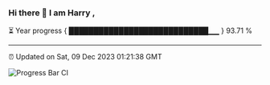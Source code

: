 ### Hi there 👋 I am Harry , 

⏳ Year progress { ████████████████████████████▁▁ } 93.71 %

---

⏰ Updated on Sat, 09 Dec 2023 01:21:38 GMT

![Progress Bar CI](https://github.com/duykhang68/duykhang68/workflows/Progress%20Bar%20CI/badge.svg)
